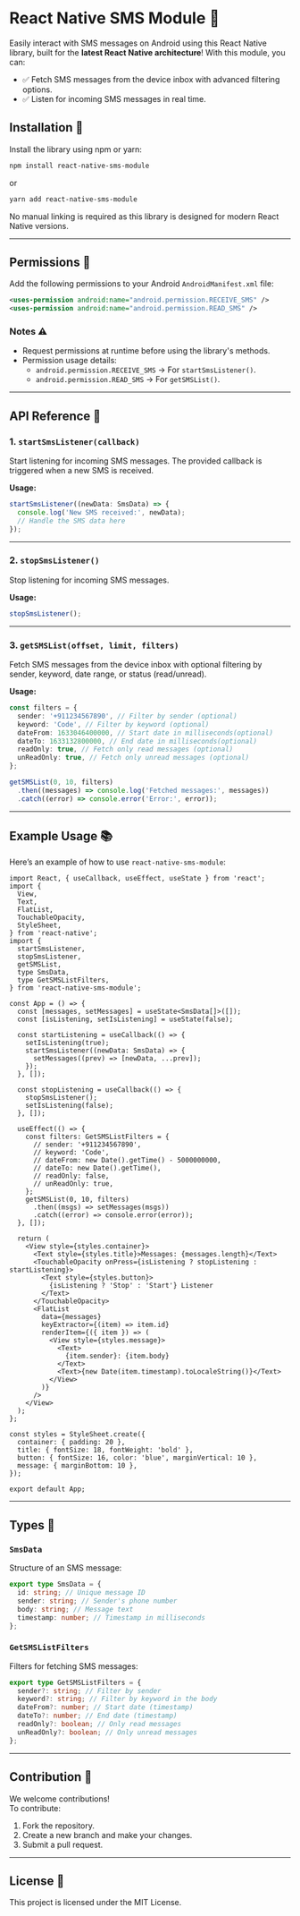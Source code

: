 # React Native SMS Module 🚀

Easily interact with SMS messages on Android using this React Native library, built for the **latest React Native architecture**! With this module, you can:

- ✅ Fetch SMS messages from the device inbox with advanced filtering options.
- ✅ Listen for incoming SMS messages in real time.

## Installation 🔧

Install the library using npm or yarn:

```bash
npm install react-native-sms-module
```

or

```bash
yarn add react-native-sms-module
```

No manual linking is required as this library is designed for modern React Native versions.

---

## Permissions 🚨

Add the following permissions to your Android `AndroidManifest.xml` file:

```xml
<uses-permission android:name="android.permission.RECEIVE_SMS" />
<uses-permission android:name="android.permission.READ_SMS" />
```

### Notes ⚠️

- Request permissions at runtime before using the library's methods.
- Permission usage details:
  - `android.permission.RECEIVE_SMS` → For `startSmsListener()`.
  - `android.permission.READ_SMS` → For `getSMSList()`.

---

## API Reference 📘

### 1. **`startSmsListener(callback)`**

Start listening for incoming SMS messages. The provided callback is triggered when a new SMS is received.

**Usage:**

```typescript
startSmsListener((newData: SmsData) => {
  console.log('New SMS received:', newData);
  // Handle the SMS data here
});
```

---

### 2. **`stopSmsListener()`**

Stop listening for incoming SMS messages.

**Usage:**

```typescript
stopSmsListener();
```

---

### 3. **`getSMSList(offset, limit, filters)`**

Fetch SMS messages from the device inbox with optional filtering by sender, keyword, date range, or status (read/unread).

**Usage:**

```typescript
const filters = {
  sender: '+911234567890', // Filter by sender (optional)
  keyword: 'Code', // Filter by keyword (optional)
  dateFrom: 1633046400000, // Start date in milliseconds(optional)
  dateTo: 1633132800000, // End date in milliseconds(optional)
  readOnly: true, // Fetch only read messages (optional)
  unReadOnly: true, // Fetch only unread messages (optional)
};

getSMSList(0, 10, filters)
  .then((messages) => console.log('Fetched messages:', messages))
  .catch((error) => console.error('Error:', error));
```

---

## Example Usage 📚

Here’s an example of how to use `react-native-sms-module`:

```tsx
import React, { useCallback, useEffect, useState } from 'react';
import {
  View,
  Text,
  FlatList,
  TouchableOpacity,
  StyleSheet,
} from 'react-native';
import {
  startSmsListener,
  stopSmsListener,
  getSMSList,
  type SmsData,
  type GetSMSListFilters,
} from 'react-native-sms-module';

const App = () => {
  const [messages, setMessages] = useState<SmsData[]>([]);
  const [isListening, setIsListening] = useState(false);

  const startListening = useCallback(() => {
    setIsListening(true);
    startSmsListener((newData: SmsData) => {
      setMessages((prev) => [newData, ...prev]);
    });
  }, []);

  const stopListening = useCallback(() => {
    stopSmsListener();
    setIsListening(false);
  }, []);

  useEffect(() => {
    const filters: GetSMSListFilters = {
      // sender: '+911234567890',
      // keyword: 'Code',
      // dateFrom: new Date().getTime() - 5000000000,
      // dateTo: new Date().getTime(),
      // readOnly: false,
      // unReadOnly: true,
    };
    getSMSList(0, 10, filters)
      .then((msgs) => setMessages(msgs))
      .catch((error) => console.error(error));
  }, []);

  return (
    <View style={styles.container}>
      <Text style={styles.title}>Messages: {messages.length}</Text>
      <TouchableOpacity onPress={isListening ? stopListening : startListening}>
        <Text style={styles.button}>
          {isListening ? 'Stop' : 'Start'} Listener
        </Text>
      </TouchableOpacity>
      <FlatList
        data={messages}
        keyExtractor={(item) => item.id}
        renderItem={({ item }) => (
          <View style={styles.message}>
            <Text>
              {item.sender}: {item.body}
            </Text>
            <Text>{new Date(item.timestamp).toLocaleString()}</Text>
          </View>
        )}
      />
    </View>
  );
};

const styles = StyleSheet.create({
  container: { padding: 20 },
  title: { fontSize: 18, fontWeight: 'bold' },
  button: { fontSize: 16, color: 'blue', marginVertical: 10 },
  message: { marginBottom: 10 },
});

export default App;
```

---

## Types 📂

### `SmsData`

Structure of an SMS message:

```typescript
export type SmsData = {
  id: string; // Unique message ID
  sender: string; // Sender's phone number
  body: string; // Message text
  timestamp: number; // Timestamp in milliseconds
};
```

### `GetSMSListFilters`

Filters for fetching SMS messages:

```typescript
export type GetSMSListFilters = {
  sender?: string; // Filter by sender
  keyword?: string; // Filter by keyword in the body
  dateFrom?: number; // Start date (timestamp)
  dateTo?: number; // End date (timestamp)
  readOnly?: boolean; // Only read messages
  unReadOnly?: boolean; // Only unread messages
};
```

---

## Contribution 🙌

We welcome contributions!  
To contribute:

1. Fork the repository.
2. Create a new branch and make your changes.
3. Submit a pull request.

---

## License 📜

This project is licensed under the MIT License.
